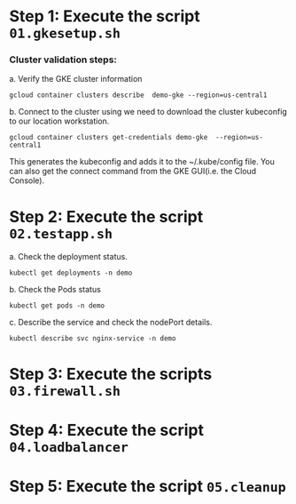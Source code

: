 # Step 1: Execute the script `01.gkesetup.sh`
### Cluster validation steps:
a. Verify the  GKE cluster information
``` Shell 
gcloud container clusters describe  demo-gke --region=us-central1
```

b.  Connect to the cluster using  we need to download the cluster kubeconfig to our location workstation.
``` Shell
gcloud container clusters get-credentials demo-gke  --region=us-central1
```
This generates the kubeconfig and adds it to the ~/.kube/config file. You can also get the connect command from the GKE GUI(i.e. the Cloud Console).


# Step 2: Execute the script `02.testapp.sh`
 a.  Check the deployment status.
``` Shell
kubectl get deployments -n demo
```
b. Check the Pods status
``` Shell
kubectl get pods -n demo
```

c. Describe the service and check the nodePort details.
``` Shell
kubectl describe svc nginx-service -n demo
```

# Step 3: Execute the scripts `03.firewall.sh`

# Step 4: Execute the script `04.loadbalancer`

# Step 5: Execute the script `05.cleanup`